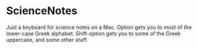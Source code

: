 # ScienceNotes
Just a keyboard for science notes on a Mac. Option gets you to most of the lower-case Greek alphabet. Shift-option gets you to some of the Greek uppercase, and some other stuff. 
